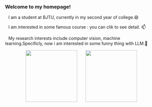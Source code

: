 ### Welcome to my homepage!
&ensp; I am a student at BJTU, currently in my second year of college.😄

&ensp; I am interested in some famous course : you can clik  to see detail. 📫

&ensp; My research interests include computer vision, machine learning.Specificly, now i am interested in some funny thing with LLM.🤔

<div align="center">
<span>  </span>
<img height="170px" src="https://github-readme-stats.vercel.app/api?username=Rbrq03" /><span>  </span><img height="170px" src="https://github-readme-stats.vercel.app/api/top-langs/?username=Rbrq03&layout=compact&langs_count=8" />
<span>  </span>
</div>


<!--
**Rbrq03/Rbrq03** is a ✨ _special_ ✨ repository because its `README.md` (this file) appears on your GitHub profile.

Here are some ideas to get you started:

- 🔭 I’m currently working on ...
- 🌱 I’m currently learning ...
- 👯 I’m looking to collaborate on ...
- 🤔 I’m looking for help with ...
- 💬 Ask me about ...
- 📫 How to reach me: ...
- 😄 Pronouns: ...
- ⚡ Fun fact: ...
-->
